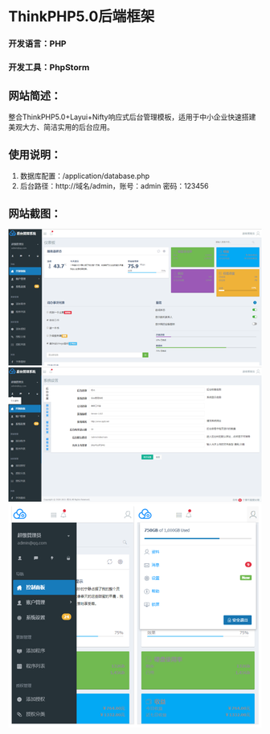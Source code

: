 # ThinkPHP5.0后端框架
### 开发语言：PHP
### 开发工具：PhpStorm
## 网站简述：
整合ThinkPHP5.0+Layui+Nifty响应式后台管理模板，适用于中小企业快速搭建美观大方、简洁实用的后台应用。
## 使用说明：
1. 数据库配置：/application/database.php
2. 后台路径：http://域名/admin，账号：admin 密码：123456
## 网站截图：
![1.png](readme/1.png)
![2.png](readme/2.png)
![3.png](readme/3.png)
